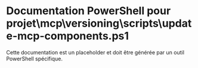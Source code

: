 # Documentation PowerShell pour projet\mcp\versioning\scripts\update-mcp-components.ps1

Cette documentation est un placeholder et doit être générée par un outil PowerShell spécifique.
